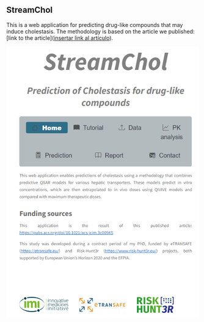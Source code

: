 StreamChol
---

This is a web application for predicting drug-like compounds that may induce cholestasis. The methodology is based on the article we published: [link to the article]([insertar link al artículo](https://pubs.acs.org/doi/10.1021/acs.jcim.3c00945)).

![Texto alternativo](https://github.com/phi-grib/StreamChol/raw/main/cover%20page.PNG)

